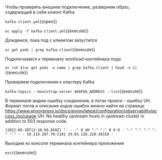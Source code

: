 Чтобы проверять внешнее подключение, развернем образ, содержащий в себе клиент Kafka

`kafka-client.yml`{{open}}

`oc apply -f kafka-client.yml`{{execute}}

Дождемся, пока под с клиентом запустится

`oc get pods | grep kafka-client`{{execute}}

Подключаемся к терминалу workload-контейнера пода

`oc rsh $(oc get pods -o name | grep kafka-client | head -n 1)`{{execute}}

Проверяем подключение к кластеру Kafka

`kafka-topics --bootstrap-server $KAFKA_ADDRESS --list`{{execute}}

В терминале видим ошибку соединения, в логах прокси - ошибку UH. Формат логов и описание кодов ошибок можно найти на
странице https://www.envoyproxy.io/docs/envoy/latest/configuration/observability/access_log/usage
UH: No healthy upstream hosts in upstream cluster in addition to 503 response code.

`[2022-05-20T13:18:50.858Z] "- - -" 0 UH "-" "-" 0 0 0 - "-" "-" "-" "-" "-" - - 10.116.207.70:2181 29.65.126.220:38318 - -`

Выходим из консоли терминала контейнера приложения

`exit`{{execute}}


